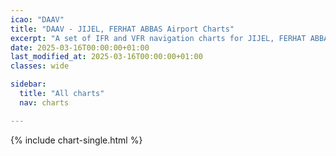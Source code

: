 ```yaml
---
icao: "DAAV" 
title: "DAAV - JIJEL, FERHAT ABBAS Airport Charts"
excerpt: "A set of IFR and VFR navigation charts for JIJEL, FERHAT ABBAS Airport"
date: 2025-03-16T00:00:00+01:00
last_modified_at: 2025-03-16T00:00:00+01:00
classes: wide

sidebar:
  title: "All charts"
  nav: charts

---
```


{% include chart-single.html %}